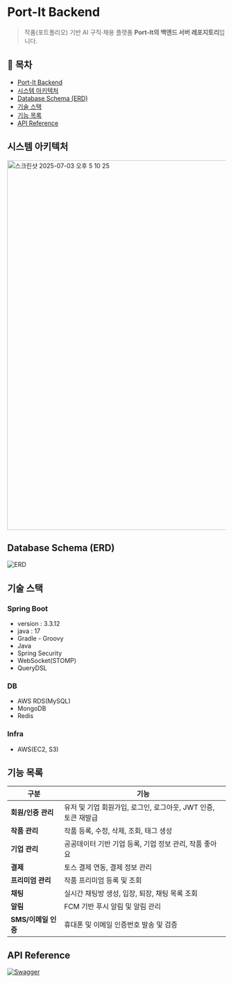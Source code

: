 # Port-It Backend
> 작품(포트폴리오) 기반 AI 구직·채용 플랫폼 **Port-It의 백엔드 서버 레포지토리**입니다.

## 📑 목차

- [Port-It Backend](#port-it-backend)
- [시스템 아키텍처](#시스템-아키텍처)
- [Database Schema (ERD)](#database-schema-erd)
- [기술 스택](#기술-스택)
- [기능 목록](#기능-목록)
- [API Reference](#api-reference)

## 시스템 아키텍처
<img width="850" alt="스크린샷 2025-07-03 오후 5 10 25" src="https://github.com/user-attachments/assets/dc32e531-8c6a-4c01-9d89-5556bc2c67e8" />

## Database Schema (ERD)

![ERD](./docs/portIt_ERD.png)

## 기술 스택
### Spring Boot
- version : 3.3.12
- java : 17
- Gradle - Groovy 
- Java
- Spring Security
- WebSocket(STOMP)
- QueryDSL

### DB
- AWS RDS(MySQL)
- MongoDB
- Redis

### Infra
- AWS(EC2, S3)

## 기능 목록

| 구분 | 기능 |
|------|------|
| **회원/인증 관리** | 유저 및 기업 회원가입, 로그인, 로그아웃, JWT 인증, 토큰 재발급 |
| **작품 관리** | 작품 등록, 수정, 삭제, 조회, 태그 생성 |
| **기업 관리** | 공공데이터 기반 기업 등록, 기업 정보 관리, 작품 좋아요 |
| **결제** | 토스 결제 연동, 결제 정보 관리 |
| **프리미엄 관리** | 작품 프리미엄 등록 및 조회 |
| **채팅** | 실시간 채팅방 생성, 입장, 퇴장, 채팅 목록 조회 |
| **알림** | FCM 기반 푸시 알림 및 알림 관리 |
| **SMS/이메일 인증** | 휴대폰 및 이메일 인증번호 발송 및 검증 |

## API Reference
[![Swagger](https://img.shields.io/badge/Swagger-UI-green)](https://chungbuk-data-contest.github.io/portit-server/)
